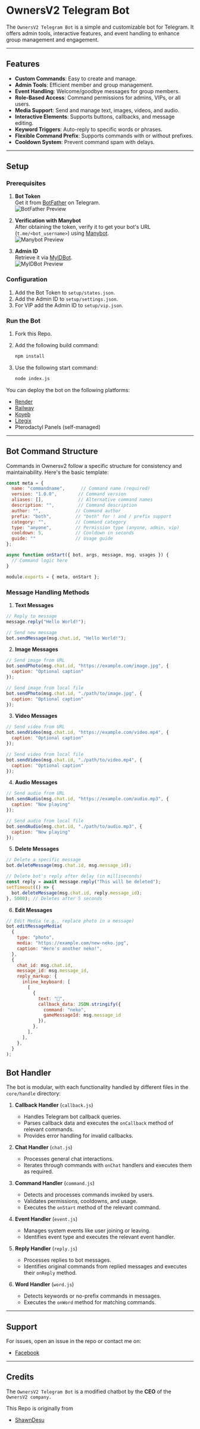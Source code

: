 # OwnersV2 Telegram Bot

The `OwnersV2 Telegram Bot` is a simple and customizable bot for Telegram. It offers admin tools, interactive features, and event handling to enhance group management and engagement.

---

## Features

- **Custom Commands**: Easy to create and manage.
- **Admin Tools**: Efficient member and group management.
- **Event Handling**: Welcome/goodbye messages for group members.
- **Role-Based Access**: Command permissions for admins, VIPs, or all users.
- **Media Support**: Send and manage text, images, videos, and audio.
- **Interactive Elements**: Supports buttons, callbacks, and message editing.
- **Keyword Triggers**: Auto-reply to specific words or phrases.
- **Flexible Command Prefix**: Supports commands with or without prefixes.
- **Cooldown System**: Prevent command spam with delays.
  
---

## Setup

### Prerequisites

1. **Bot Token**  
   Get it from [BotFather](https://t.me/BotFather) on Telegram.  
   ![BotFather Preview](https://i.imgur.com/1eBNpbK.jpeg)

2. **Verification with Manybot**  
   After obtaining the token, verify it to get your bot's URL (`t.me/<bot_username>`) using [Manybot](https://t.me/Manybot).  
   ![Manybot Preview](https://i.imgur.com/uENHXlz.jpeg)

3. **Admin ID**  
   Retrieve it via [MyIDBot](https://t.me/myidbot).  
   ![MyIDBot Preview](https://i.imgur.com/pwwMlg1.jpeg)
   
### Configuration
1. Add the Bot Token to `setup/states.json`.
2. Add the Admin ID to `setup/settings.json`.
3. For VIP add the Admin ID to
`setup/vip.json`.

### Run the Bot
1. Fork this Repo.

2. Add the following build command:
   ```bash
   npm install
   ```

3. Use the following start command:
   ```bash
   node index.js
   ```

You can deploy the bot on the following platforms:
- [Render](https://render.com)
- [Railway](https://railway.app)
- [Koyeb](https://koyeb.com)
- [Litegix](https://litegix.com)
- Pterodactyl Panels (self-managed)
---

## Bot Command Structure

Commands in Ownersv2 follow a specific structure for consistency and maintainability. Here's the basic template:

```javascript
const meta = {
  name: "commandname",      // Command name (required)
  version: "1.0.0",        // Command version
  aliases: [],             // Alternative command names
  description: "",         // Command description
  author: "",             // Command author
  prefix: "both",         // "both" for ! and / prefix support
  category: "",           // Command category
  type: "anyone",         // Permission type (anyone, admin, vip)
  cooldown: 5,            // Cooldown in seconds
  guide: ""               // Usage guide
};

async function onStart({ bot, args, message, msg, usages }) {
  // Command logic here
}

module.exports = { meta, onStart };
```

### Message Handling Methods

1. **Text Messages**
```javascript
// Reply to message
message.reply("Hello World!");

// Send new message
bot.sendMessage(msg.chat.id, "Hello World!");
```

2. **Image Messages**
```javascript
// Send image from URL
bot.sendPhoto(msg.chat.id, "https://example.com/image.jpg", {
  caption: "Optional caption"
});

// Send image from local file
bot.sendPhoto(msg.chat.id, "./path/to/image.jpg", {
  caption: "Optional caption"
});
```

3. **Video Messages**
```javascript
// Send video from URL
bot.sendVideo(msg.chat.id, "https://example.com/video.mp4", {
  caption: "Optional caption"
});

// Send video from local file
bot.sendVideo(msg.chat.id, "./path/to/video.mp4", {
  caption: "Optional caption"
});
```

4. **Audio Messages**
```javascript
// Send audio from URL
bot.sendAudio(msg.chat.id, "https://example.com/audio.mp3", {
  caption: "Now playing"
});

// Send audio from local file
bot.sendAudio(msg.chat.id, "./path/to/audio.mp3", {
  caption: "Now playing"
});
```

5. **Delete Messages**
```javascript
// Delete a specific message
bot.deleteMessage(msg.chat.id, msg.message_id);

// Delete bot's reply after delay (in milliseconds)
const reply = await message.reply("This will be deleted");
setTimeout(() => {
  bot.deleteMessage(msg.chat.id, reply.message_id);
}, 5000); // Deletes after 5 seconds
```

6. **Edit Messages**
```javascript
// Edit Media (e.g., replace photo in a message)
bot.editMessageMedia(
  {
    type: "photo",
    media: "https://example.com/new-neko.jpg",
    caption: "Here's another neko!",
  },
  {
    chat_id: msg.chat.id,
    message_id: msg.message_id,
    reply_markup: {
      inline_keyboard: [
        [
          {
            text: "🔁",
            callback_data: JSON.stringify({
              command: "neko",
              gameMessageId: msg.message_id
            }),
          },
        ],
      ],
    },
  }
);
```

## Bot Handler

The bot is modular, with each functionality handled by different files in the `core/handle` directory:

1. **Callback Handler** (`callback.js`)
   - Handles Telegram bot callback queries.
   - Parses callback data and executes the `onCallback` method of relevant commands.
   - Provides error handling for invalid callbacks.

2. **Chat Handler** (`chat.js`)
   - Processes general chat interactions.
   - Iterates through commands with `onChat` handlers and executes them as required.

3. **Command Handler** (`command.js`)
   - Detects and processes commands invoked by users.
   - Validates permissions, cooldowns, and usage.
   - Executes the `onStart` method of the relevant command.

4. **Event Handler** (`event.js`)
   - Manages system events like user joining or leaving.
   - Identifies event type and executes the relevant event handler.

5. **Reply Handler** (`reply.js`)
   - Processes replies to bot messages.
   - Identifies original commands from replied messages and executes their `onReply` method.

6. **Word Handler** (`word.js`)
   - Detects keywords or no-prefix commands in messages.
   - Executes the `onWord` method for matching commands.

---

## Support

For issues, open an issue in the repo or contact me on:
- [Facebook](https://www.facebook.com/known.as.kaizenji)

---

## Credits

The `OwnersV2 Telegram Bot` is a modified chatbot by the **CEO** of the `OwnersV2 company.`

This Repo is originally from 
- [ShawnDesu](https://github.com/shawndesu/Chaldea.git)
